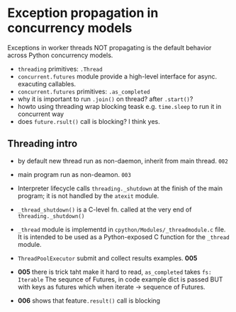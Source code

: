 # Exception propagation in concurrency models

Exceptions in worker threads NOT propagating is the default behavior across Python concurrency models.


- `threading` primitives: `.Thread`
- `concurrent.futures` module provide a high-level interface for async. exacuting callables.
- `concurrent.futures` primitives: `.as_completed`
- why it is important to run `.join()` on thread? after `.start()`?
- howto using threading wrap blocking teask e.g. `time.sleep` to run it in concurrent way
- does `future.rsult()` call is blocking? I think yes.


## Threading intro

- by default new thread run as non-daemon, inherit from main thread. `002`
- main program run as non-deamon. `003`
- Interpreter lifecycle calls `threading._shutdown` at the finish of the main program; it is not handled by the `atexit` module.

- `_thread_shutdown()` is a C-level fn. called at the very end of `threading._shutdown()`
- `_thread` module is implementd in `cpython/Modules/_threadmodule.c` file. It is intended to be used as a Python-exposed C function for the `_thread` module.
- `ThreadPoolExecutor` submit and collect results examples. **005**
- **005** there is trick taht make it hard to read, `as_completed` takes `fs: Iterable` The sequnce of Futures, in code example dict is passed BUT with keys as futures which when iterate -> sequence of Futures. 
- **006** shows that feature`.result()` call is blocking